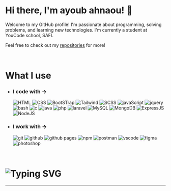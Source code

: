 # Hi there, I'm ayoub ahnaou! 👋

Welcome to my GitHub profile! I'm passionate about programming, solving problems, and learning new technologies. I'm currently a student at YouCode school, SAFI.

Feel free to check out my [repositories](https://github.com/ayoub-ahnaou?tab=repositories) for more!

<br/>

# What I use

- ### I code with ->

  ![HTML](https://img.shields.io/static/v1?label=%20&message=HTML&color=%23E34F26&labelColor=%23ff000000&logo=HTML5)
  ![CSS](https://img.shields.io/static/v1?label=%20&message=CSS&color=%231572B6&labelColor=%23ff000000&logo=Css3&logoColor=%231572B6)
  ![BootSTrap](https://img.shields.io/static/v1?label=%20&message=BootStrap&color=%237952B3&labelColor=%23ff000000&logo=BootStrap)
  ![Tailwind](https://img.shields.io/static/v1?label=%20&message=Tailwind&color=%2306B6D4&labelColor=%23ff000000&logo=tailwindcss)
  ![SCSS](https://img.shields.io/static/v1?label=%20&message=SASS&color=%23CC6699&labelColor=%23ff000000&logo=sass)
  ![javaScript](https://img.shields.io/static/v1?label=%20&message=JavaScript&color=%23F7DF1E&labelColor=%23ff000000&logo=javaScript)
  ![jquery](https://img.shields.io/static/v1?label=%20&message=JQuery&color=%230769AD&logoColor=%230769AD&labelColor=%23ff000000&logo=jquery)
  ![bash](https://img.shields.io/static/v1?label=%20&message=Bash&color=%234EAA25&labelColor=%23ff000000&logo=gnubash)
  ![c](https://img.shields.io/static/v1?label=%20&message=Clang&color=%23adadad&labelColor=%23ff000000&logo=c&)
  ![java](https://img.shields.io/static/v1?label=%20&message=Java&color=%23FF7800&labelColor=%23ff000000&logo=coffeescript&logoColor=%23FF7800)
  ![php](https://img.shields.io/static/v1?label=%20&message=PHP&color=%23777BB4&labelColor=%23ff000000&logo=php&logoColor=%23777BB4)
  ![laravel](https://img.shields.io/static/v1?label=%20&message=Laravel&color=%23FF2D20&labelColor=%23ff000000&logo=laravel&logoColor=%23FF2D20)
  ![MySQL](https://img.shields.io/static/v1?label=%20&message=MySQL&color=%234479A1&labelColor=%23ff000000&logo=mysql)
  ![MongoDB](https://img.shields.io/static/v1?label=%20&message=MongoDB&color=%2347A248&labelColor=%23ff000000&logo=mongodb)
  ![ExpressJS](https://img.shields.io/static/v1?label=%20&message=ExpressJS&color=%23000000&labelColor=%23ff000000&logo=express)
  ![NodeJS](https://img.shields.io/static/v1?label=%20&message=NodeJS&color=%23339933&labelColor=%23ff000000&logo=node.js)

- ### I work with ->
  ![git](https://img.shields.io/static/v1?label=%20&message=Git&color=%23F05032&labelColor=%23ff000000&logo=git&logoColor=%23F05032)
  ![github](https://img.shields.io/static/v1?label=%20&message=GitHub&color=%23181717&labelColor=%23ff000000&logo=github&logoColor=%23000000)
  ![github pages](https://img.shields.io/static/v1?label=%20&message=Github%20Pages&color=%23222222&labelColor=%23ff000000&logo=githubpages&logoColor=%23fafafa)
  ![npm](https://img.shields.io/static/v1?label=%20&message=NPM&color=%23CB3837&labelColor=%23ff000000&logo=npm&logoColor=%23CB3837)
  ![postman](https://img.shields.io/static/v1?label=%20&message=Postman&color=%23FF6C37&labelColor=%23ff000000&logo=postman&logoColor=%23FF6C37)
  ![vscode](https://img.shields.io/static/v1?label=%20&message=VScode&color=%23007ACC&labelColor=%23ff000000&logo=visualstudiocode&logoColor=%23007ACC)
  ![figma](https://img.shields.io/static/v1?label=%20&message=Figma&color=%23fff&labelColor=%23ff000000&logo=figma&logoColor=%23fff)
  ![photoshop](https://img.shields.io/static/v1?label=%20&message=Adobe%20Photoshop&color=%2331A8FF&labelColor=%23ff000000&logo=adobephotoshop&logoColor=%2331A8FF)

<br/>
<h1 align=""><img src="https://readme-typing-svg.herokuapp.com?font=Tiny5&size=40&pause=1000&color=ffffff&background=80d1fa&center=true&vCenter=true&random=false&width=300&height=100&lines=Thank+You+._." alt="Typing SVG" /></h1>
<hr/>
